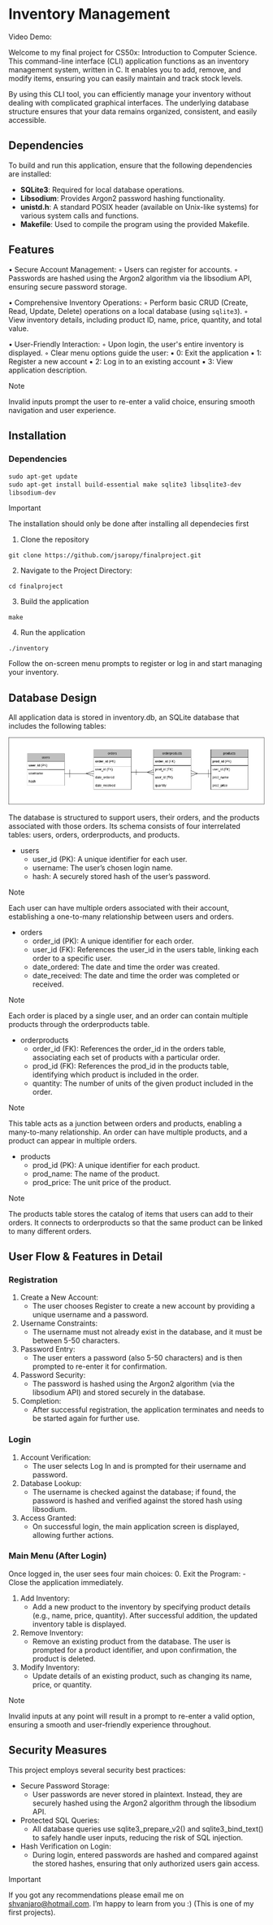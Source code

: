 # Inventory Management

Video Demo: 

Welcome to my final project for CS50x: Introduction to Computer Science. This command-line interface (CLI) application functions as an inventory management system, written in C. It enables you to add, remove, and modify items, ensuring you can easily maintain and track stock levels.

By using this CLI tool, you can efficiently manage your inventory without dealing with complicated graphical interfaces. The underlying database structure ensures that your data remains organized, consistent, and easily accessible.

## Dependencies
To build and run this application, ensure that the following dependencies are installed:
- **SQLite3**: Required for local database operations.
- **Libsodium**: Provides Argon2 password hashing functionality.
- **unistd.h**: A standard POSIX header (available on Unix-like systems) for various system calls and functions.
- **Makefile**: Used to compile the program using the provided Makefile.

## Features
• Secure Account Management:
    ◦ Users can register for accounts.
    ◦ Passwords are hashed using the Argon2 algorithm via the libsodium API, ensuring secure password storage.

• Comprehensive Inventory Operations:
    ◦ Perform basic CRUD (Create, Read, Update, Delete) operations on a local database (using `sqlite3`).
    ◦ View inventory details, including product ID, name, price, quantity, and total value.

• User-Friendly Interaction:
    ◦ Upon login, the user's entire inventory is displayed.
    ◦ Clear menu options guide the user:
        ▪ 0: Exit the application
        ▪ 1: Register a new account
        ▪ 2: Log in to an existing account
        ▪ 3: View application description.

>[!NOTE] 
> Invalid inputs prompt the user to re-enter a valid choice, ensuring smooth navigation and user experience.

## Installation
### Dependencies
```
sudo apt-get update
sudo apt-get install build-essential make sqlite3 libsqlite3-dev libsodium-dev
```
> [!IMPORTANT]
> The installation should only be done after installing all dependecies first

1. Clone the repository
```
git clone https://github.com/jsaropy/finalproject.git
```

2. Navigate to the Project Directory:
```
cd finalproject
```

3. Build the application
```
make
```

4. Run the application
```
./inventory
```

Follow the on-screen menu prompts to register or log in and start managing your inventory.

## Database Design
All application data is stored in inventory.db, an SQLite database that includes the following tables:

![Database](assets/DB-finalproject.png)

The database is structured to support users, their orders, and the products associated with those orders. Its schema consists of four interrelated tables: users, orders, orderproducts, and products.

- users
    - user_id (PK): A unique identifier for each user.
    - username: The user’s chosen login name.
    - hash: A securely stored hash of the user’s password.

> [!NOTE]
> Each user can have multiple orders associated with their account, establishing a one-to-many relationship between users and orders.

- orders
    - order_id (PK): A unique identifier for each order.
    - user_id (FK): References the user_id in the users table, linking each order to a specific user.
    - date_ordered: The date and time the order was created.
    - date_received: The date and time the order was completed or received.

> [!NOTE]
> Each order is placed by a single user, and an order can contain multiple products through the orderproducts table.

- orderproducts
    - order_id (FK): References the order_id in the orders table, associating each set of products with a particular order.
    - prod_id (FK): References the prod_id in the products table, identifying which product is included in the order.
    - quantity: The number of units of the given product included in the order.

> [!NOTE]
> This table acts as a junction between orders and products, enabling a many-to-many relationship. An order can have multiple products, and a product can appear in multiple orders.

- products
    - prod_id (PK): A unique identifier for each product.
    - prod_name: The name of the product.
    - prod_price: The unit price of the product.

> [!NOTE]
> The products table stores the catalog of items that users can add to their orders. It connects to orderproducts so that the same product can be linked to many different orders.

## User Flow & Features in Detail
### Registration
1. Create a New Account:
    - The user chooses Register to create a new account by providing a unique username and a password.
2. Username Constraints:
    - The username must not already exist in the database, and it must be between 5-50 characters.
3. Password Entry:
    - The user enters a password (also 5-50 characters) and is then prompted to re-enter it for confirmation.
4. Password Security:
    - The password is hashed using the Argon2 algorithm (via the libsodium API) and stored securely in the database.
5. Completion:
    - After successful registration, the application terminates and needs to be started again for further use.

### Login
1. Account Verification:
    - The user selects Log In and is prompted for their username and password.
2. Database Lookup:
    - The username is checked against the database; if found, the password is hashed and verified against the stored hash using libsodium.
3. Access Granted:
    - On successful login, the main application screen is displayed, allowing further actions.

### Main Menu (After Login)
Once logged in, the user sees four main choices:
0. Exit the Program:
    - Close the application immediately.
1. Add Inventory:
    - Add a new product to the inventory by specifying product details (e.g., name, price, quantity). After successful addition, the updated inventory table is displayed.
2. Remove Inventory:
    - Remove an existing product from the database. The user is prompted for a product identifier, and upon confirmation, the product is deleted.
3. Modify Inventory:
    - Update details of an existing product, such as changing its name, price, or quantity.

> [!NOTE]
> Invalid inputs at any point will result in a prompt to re-enter a valid option, ensuring a smooth and user-friendly experience throughout.

## Security Measures
This project employs several security best practices:
- Secure Password Storage:
    - User passwords are never stored in plaintext. Instead, they are securely hashed using the Argon2 algorithm through the libsodium API.
- Protected SQL Queries:
    - All database queries use sqlite3_prepare_v2() and sqlite3_bind_text() to safely handle user inputs, reducing the risk of SQL injection.
- Hash Verification on Login:
    - During login, entered passwords are hashed and compared against the stored hashes, ensuring that only authorized users gain access.

> [!IMPORTANT]
> If you got any recommendations please email me on shvanjaro@hotmail.com. I’m happy to learn from you :) (This is one of my first projects).
